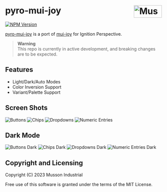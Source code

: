 # pyro-mui-joy [<img src="https://cdn.mussonindustrial.com/files/public/images/emblem.svg" alt="Musson Industrial Logo" width="90" height="40" align="right">][pyro]
[![NPM Version][npm-img]][npm-url]

[pyro-mui-joy] is a port of [mui-joy] for Ignition Perspective.

> **Warning**<br>
This repo is currently in active development, and breaking changes are to be expected.

## Features
* Light/Dark/Auto Modes
* Color Inversion Support
* Variant/Palette Support

## Screen Shots
![Buttons](./screenshots/buttons.png?raw=true)
![Chips](./screenshots/chips.png?raw=true)
![Dropdowns](./screenshots/dropdowns.png?raw=true)
![Numeric Entries](./screenshots/numericentries.png?raw=true)

## Dark Mode
![Buttons Dark](./screenshots/buttons-dark.png?raw=true)
![Chips Dark](./screenshots/chips-dark.png?raw=true)
![Dropdowns Dark](./screenshots/dropdowns-dark.png?raw=true)
![Numeric Entries Dark](./screenshots/numericentries-dark.png?raw=true)

## Copyright and Licensing
Copyright (C) 2023 Musson Industrial

Free use of this software is granted under the terms of the MIT License.

[npm-img]: https://img.shields.io/npm/v/@mussonindustrial/pyro-mui-joy.svg
[npm-url]:https://www.npmjs.com/package/@mussonindustrial/pyro-mui-joy
[pyro]: https://github.com/mussonindustrial/pyro
[mui-joy]: https://github.com/mui/material-ui/tree/master/packages/mui-joy
[pyro-mui-joy]: https://github.com/mussonindustrial/pyro/tree/main/packages/pyro-mui-joy

